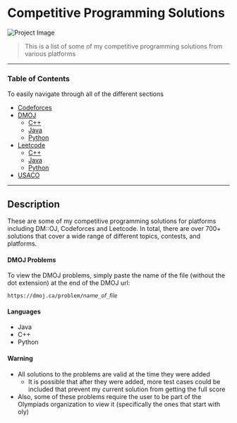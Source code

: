# Competitive Programming Solutions

![Project Image](https://braydonwang.github.io/platforms.png)

> This is a list of some of my competitive programming solutions from various platforms

---

### Table of Contents
To easily navigate through all of the different sections

- [Codeforces](https://github.com/braydonwang/Competitive-Programming-Solutions/tree/main/Codeforces)
- [DMOJ](https://github.com/braydonwang/Competitive-Programming-Solutions/tree/main/DMOJ)
    - [C++](https://github.com/braydonwang/Competitive-Programming-Solutions/tree/main/DMOJ/C%2B%2B)
    - [Java](https://github.com/braydonwang/Competitive-Programming-Solutions/tree/main/DMOJ/Java)
    - [Python](https://github.com/braydonwang/Competitive-Programming-Solutions/tree/main/DMOJ/Python)
- [Leetcode](https://github.com/braydonwang/Competitive-Programming-Solutions/tree/main/Leetcode)
    - [C++](https://github.com/braydonwang/Competitive-Programming-Solutions/tree/main/Leetcode/C%2B%2B)
    - [Java](https://github.com/braydonwang/Competitive-Programming-Solutions/tree/main/Leetcode/Java)
    - [Python](https://github.com/braydonwang/Competitive-Programming-Solutions/tree/main/Leetcode/Python)
- [USACO](https://github.com/braydonwang/Competitive-Programming-Solutions/tree/main/USACO)

---

## Description

These are some of my competitive programming solutions for platforms including DM::OJ, Codeforces and Leetcode. In total, there are over 700+ solutions that cover a wide range of different topics, contests, and platforms. 

#### DMOJ Problems

To view the DMOJ problems, simply paste the name of the file (without the dot extension) at the end of the DMOJ url:

```
https://dmoj.ca/problem/𝘯𝘢𝘮𝘦_𝘰𝘧_𝘧𝘪𝘭𝘦
```

#### Languages

- Java
- C++
- Python

#### Warning

- All solutions to the problems are valid at the time they were added
    - It is possible that after they were added, more test cases could be included that prevent my current solution from getting the full score
- Also, some of these problems require the user to be part of the Olympiads organization to view it (specifically the ones that start with oly)

